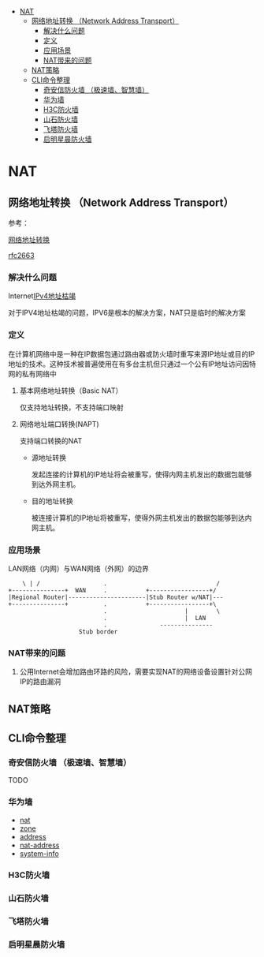 <!-- TOC -->

- [NAT](#nat)
    - [网络地址转换 （Network Address Transport）](#网络地址转换-network-address-transport)
        - [解决什么问题](#解决什么问题)
        - [定义](#定义)
        - [应用场景](#应用场景)
        - [NAT带来的问题](#nat带来的问题)
    - [NAT策略](#nat策略)
    - [CLI命令整理](#cli命令整理)
        - [奇安信防火墙 （极速墙、智慧墙）](#奇安信防火墙-极速墙智慧墙)
        - [华为墙](#华为墙)
        - [H3C防火墙](#h3c防火墙)
        - [山石防火墙](#山石防火墙)
        - [飞塔防火墙](#飞塔防火墙)
        - [启明星晨防火墙](#启明星晨防火墙)

<!-- /TOC -->

# NAT

## 网络地址转换 （Network Address Transport）

参考：

[网络地址转换](https://zh.wikipedia.org/wiki/%E7%BD%91%E7%BB%9C%E5%9C%B0%E5%9D%80%E8%BD%AC%E6%8D%A2)

[rfc2663](https://tools.ietf.org/html/rfc2663#section-3)

### 解决什么问题

Internet[IPv4地址枯竭](https://zh.wikipedia.org/wiki/IPv4%E4%BD%8D%E5%9D%80%E6%9E%AF%E7%AB%AD)

对于IPV4地址枯竭的问题，IPV6是根本的解决方案，NAT只是临时的解决方案

### 定义

在计算机网络中是一种在IP数据包通过路由器或防火墙时重写来源IP地址或目的IP地址的技术。这种技术被普遍使用在有多台主机但只通过一个公有IP地址访问因特网的私有网络中

1. 基本网络地址转换（Basic NAT）

    仅支持地址转换，不支持端口映射

2. 网络地址端口转换(NAPT)

    支持端口转换的NAT

    - 源地址转换

        发起连接的计算机的IP地址将会被重写，使得内网主机发出的数据包能够到达外网主机。

    - 目的地址转换

        被连接计算机的IP地址将被重写，使得外网主机发出的数据包能够到达内网主机。

### 应用场景

LAN网络（内网）与WAN网络（外网）的边界

        \ | /                  .                               /
    +---------------+  WAN     .           +-----------------+/
    |Regional Router|----------------------|Stub Router w/NAT|---
    +---------------+          .           +-----------------+\
                               .                      |        \
                               .                      |  LAN
                               .               ---------------
                        Stub border

### NAT带来的问题

1. 公用Internet会增加路由环路的风险，需要实现NAT的网络设备设置针对公网IP的路由漏洞

## NAT策略

## CLI命令整理

### 奇安信防火墙 （极速墙、智慧墙）

TODO

### 华为墙

- [nat](device/cli/huawei/USG6300/nat.xml)
- [zone](device/cli/huawei/USG6300/zone.xml)
- [address](device/cli/huawei/USG6300/address.xml)
- [nat-address](device/cli/huawei/USG6300/nat-address.xml)
- [system-info](device/cli/huawei/USG6300/system.xml)

### H3C防火墙

### 山石防火墙

### 飞塔防火墙

### 启明星晨防火墙
